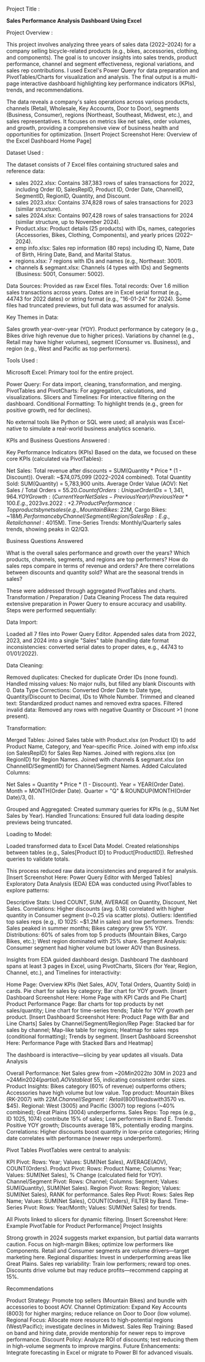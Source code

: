 Project Title :

<B>Sales Performance Analysis Dashboard Using Excel</B> 


Project Overview :

This project involves analyzing three years of sales data (2022–2024) for a company selling bicycle-related products (e.g., bikes, accessories, clothing, and components). 
The goal is to uncover insights into sales trends, product performance, channel and segment effectiveness, regional variations, and sales rep contributions. 
I used Excel's Power Query for data preparation and PivotTables/Charts for visualization and analysis. 
The final output is a multi-page interactive dashboard highlighting key performance indicators (KPIs), trends, and recommendations.


The data reveals a company's sales operations across various products, channels (Retail, Wholesale, Key Accounts, Door to Door), segments (Business, Consumer), regions (Northeast, Southeast, Midwest, etc.), and sales representatives. It focuses on metrics like net sales, order volumes, and growth, providing a comprehensive view of business health and opportunities for optimization.
[Insert Project Screenshot Here: Overview of the Excel Dashboard Home Page]

Dataset Used :

The dataset consists of 7 Excel files containing structured sales and reference data:

-  sales 2022.xlsx: Contains 387,383 rows of sales transactions for 2022, including Order ID, SalesRepID, Product ID, Order Date, ChannelID, SegmentID, RegionID, Quantity, and Discount.
-  sales 2023.xlsx: Contains 374,828 rows of sales transactions for 2023 (similar structure).
-  sales 2024.xlsx: Contains 907,428 rows of sales transactions for 2024 (similar structure, up to November 2024).
-  Product.xlsx: Product details (25 products) with IDs, names, categories (Accessories, Bikes, Clothing, Components), and yearly prices (2022–2024).
-  emp info.xlsx: Sales rep information (80 reps) including ID, Name, Date of Birth, Hiring Date, Band, and Marital Status.
-  regions.xlsx: 7 regions with IDs and names (e.g., Northeast: 3001).
-  channels & segmant.xlsx: Channels (4 types with IDs) and Segments (Business: 5001, Consumer: 5002).

Data Sources: Provided as raw Excel files. Total records: Over 1.6 million sales transactions across years. 
Dates are in Excel serial format (e.g., 44743 for 2022 dates) or string format (e.g., "16-01-24" for 2024). 
Some files had truncated previews, but full data was assumed for analysis.

Key Themes in Data:

Sales growth year-over-year (YOY).
Product performance by category (e.g., Bikes drive high revenue due to higher prices).
Variations by channel (e.g., Retail may have higher volumes), segment (Consumer vs. Business), and region (e.g., West and Pacific as top performers).

Tools Used : 

Microsoft Excel: Primary tool for the entire project.

Power Query: For data import, cleaning, transformation, and merging.
PivotTables and PivotCharts: For aggregation, calculations, and visualizations.
Slicers and Timelines: For interactive filtering on the dashboard.
Conditional Formatting: To highlight trends (e.g., green for positive growth, red for declines).


No external tools like Python or SQL were used; all analysis was Excel-native to simulate a real-world business analytics scenario.

KPIs and Business Questions Answered : 

Key Performance Indicators (KPIs)
Based on the data, we focused on these core KPIs (calculated via PivotTables):

Net Sales: Total revenue after discounts = SUM(Quantity * Price * (1 - Discount)). Overall: ~$74,075,099 (2022–2024 combined).
Total Quantity Sold: SUM(Quantity) = 5,783,900 units.
Average Order Value (AOV): Net Sales / Total Orders = $55.20.
Count of Orders: Unique Order IDs = 1,341,964.
YOY Growth: (Current Year Net Sales - Previous Year) / Previous Year * 100. E.g., 2023 vs. 2022: +2.7%; 2024 vs. 2023: +147% (partial year, but indicates strong growth).
Product Performance: Top products by net sales (e.g., Mountain Bikes: ~$22M, Cargo Bikes: ~$18M).
Performance by Channel/Segment/Region/Sales Rep: E.g., Retail channel: 40% of sales; Consumer segment: 55% of volume; West region: Highest revenue (~$15M).
Time-Series Trends: Monthly/Quarterly sales trends, showing peaks in Q2/Q3.

Business Questions Answered

What is the overall sales performance and growth over the years?
Which products, channels, segments, and regions are top performers?
How do sales reps compare in terms of revenue and orders?
Are there correlations between discounts and quantity sold?
What are the seasonal trends in sales?

These were addressed through aggregated PivotTables and charts.
Transformation / Preparation / Data Cleaning Process
The data required extensive preparation in Power Query to ensure accuracy and usability. Steps were performed sequentially:

Data Import:

Loaded all 7 files into Power Query Editor.
Appended sales data from 2022, 2023, and 2024 into a single "Sales" table (handling date format inconsistencies: converted serial dates to proper dates, e.g., 44743 to 01/01/2022).


Data Cleaning:

Removed duplicates: Checked for duplicate Order IDs (none found).
Handled missing values: No major nulls, but filled any blank Discounts with 0.
Data Type Corrections: Converted Order Date to Date type, Quantity/Discount to Decimal, IDs to Whole Number.
Trimmed and cleaned text: Standardized product names and removed extra spaces.
Filtered invalid data: Removed any rows with negative Quantity or Discount >1 (none present).


Transformation:

Merged Tables: Joined Sales table with Product.xlsx (on Product ID) to add Product Name, Category, and Year-specific Price.
Joined with emp info.xlsx (on SalesRepID) for Sales Rep Names.
Joined with regions.xlsx (on RegionID) for Region Names.
Joined with channels & segmant.xlsx (on ChannelID/SegmentID) for Channel/Segment Names.
Added Calculated Columns:

Net Sales = Quantity * Price * (1 - Discount).
Year = YEAR(Order Date).
Month = MONTH(Order Date).
Quarter = "Q" & ROUNDUP(MONTH(Order Date)/3, 0).


Grouped and Aggregated: Created summary queries for KPIs (e.g., SUM Net Sales by Year).
Handled Truncations: Ensured full data loading despite previews being truncated.


Loading to Model:

Loaded transformed data to Excel Data Model.
Created relationships between tables (e.g., Sales[Product ID] to Product[ProductID]).
Refreshed queries to validate totals.



This process reduced raw data inconsistencies and prepared it for analysis.
[Insert Screenshot Here: Power Query Editor with Merged Tables]
Exploratory Data Analysis (EDA)
EDA was conducted using PivotTables to explore patterns:

Descriptive Stats: Used COUNT, SUM, AVERAGE on Quantity, Discount, Net Sales.
Correlations: Higher discounts (avg. 0.18) correlated with higher quantity in Consumer segment (r~0.25 via scatter plots).
Outliers: Identified top sales reps (e.g., ID 1025: ~$1.2M in sales) and low performers.
Trends: Sales peaked in summer months; Bikes category grew 5% YOY.
Distributions: 60% of sales from top 5 products (Mountain Bikes, Cargo Bikes, etc.); West region dominated with 25% share.
Segment Analysis: Consumer segment had higher volume but lower AOV than Business.

Insights from EDA guided dashboard design.
Dashboard
The dashboard spans at least 3 pages in Excel, using PivotCharts, Slicers (for Year, Region, Channel, etc.), and Timelines for interactivity:

Home Page: Overview KPIs (Net Sales, AOV, Total Orders, Quantity Sold) in cards. Pie chart for sales by category; Bar chart for YOY growth.
[Insert Dashboard Screenshot Here: Home Page with KPI Cards and Pie Chart]
Product Performance Page: Bar charts for top products by net sales/quantity; Line chart for time-series trends; Table for YOY growth per product.
[Insert Dashboard Screenshot Here: Product Page with Bar and Line Charts]
Sales by Channel/Segment/Region/Rep Page: Stacked bar for sales by channel; Map-like table for regions; Heatmap for sales reps (conditional formatting); Trends by segment.
[Insert Dashboard Screenshot Here: Performance Page with Stacked Bars and Heatmap]

The dashboard is interactive—slicing by year updates all visuals.
Data Analysis

Overall Performance: Net Sales grew from ~$20M in 2022 to ~$30M in 2023 and ~$24M in 2024 (partial). AOV stable at ~$55, indicating consistent order sizes.
Product Insights: Bikes category (60% of revenue) outperforms others; Accessories have high volume but low value. Top product: Mountain Bikes (RK-2007) with $22M.
Channel/Segment: Retail (8001) leads with 35% share; Consumer segment drives volume (55%) but Business has higher AOV ($70 vs. $45).
Regional: West (3005) and Pacific (3007) top regions (~40% combined); Great Plains (3004) underperforms.
Sales Reps: Top reps (e.g., ID 1025, 1074) contribute 15% of sales; Low performers in Band E.
Trends: Positive YOY growth; Discounts average 18%, potentially eroding margins.
Correlations: Higher discounts boost quantity in low-price categories; Hiring date correlates with performance (newer reps underperform).

Pivot Tables
PivotTables were central to analysis:

KPI Pivot: Rows: Year; Values: SUM(Net Sales), AVERAGE(AOV), COUNT(Orders).
Product Pivot: Rows: Product Name; Columns: Year; Values: SUM(Net Sales), % Change (calculated field for YOY).
Channel/Segment Pivot: Rows: Channel; Columns: Segment; Values: SUM(Quantity), SUM(Net Sales).
Region Pivot: Rows: Region; Values: SUM(Net Sales), RANK for performance.
Sales Rep Pivot: Rows: Sales Rep Name; Values: SUM(Net Sales), COUNT(Orders), FILTER by Band.
Time-Series Pivot: Rows: Year/Month; Values: SUM(Net Sales) for trends.

All Pivots linked to slicers for dynamic filtering.
[Insert Screenshot Here: Example PivotTable for Product Performance]
Project Insights

Strong growth in 2024 suggests market expansion, but partial data warrants caution.
Focus on high-margin Bikes; optimize low performers like Components.
Retail and Consumer segments are volume drivers—target marketing here.
Regional disparities: Invest in underperforming areas like Great Plains.
Sales rep variability: Train low performers; reward top ones.
Discounts drive volume but may reduce profits—recommend capping at 15%.

Recommendations

Product Strategy: Promote top sellers (Mountain Bikes) and bundle with accessories to boost AOV.
Channel Optimization: Expand Key Accounts (8003) for higher margins; reduce reliance on Door to Door (low volume).
Regional Focus: Allocate more resources to high-potential regions (West/Pacific); investigate declines in Midwest.
Sales Rep Training: Based on band and hiring date, provide mentorship for newer reps to improve performance.
Discount Policy: Analyze ROI of discounts; test reducing them in high-volume segments to improve margins.
Future Enhancements: Integrate forecasting in Excel or migrate to Power BI for advanced visuals.

